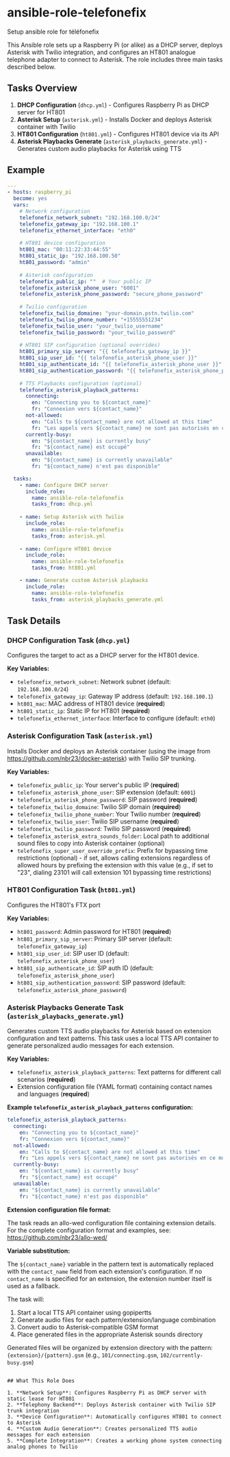 # ansible-role-telefonefix

Setup ansible role for téléfonefix

This Ansible role sets up a Raspberry Pi (or alike) as a DHCP server, deploys Asterisk with Twilio integration, and configures an HT801 analogue telephone adapter to connect to Asterisk. The role includes three main tasks described below.

## Tasks Overview

1. **DHCP Configuration** (`dhcp.yml`) - Configures Raspberry Pi as DHCP server for HT801
2. **Asterisk Setup** (`asterisk.yml`) - Installs Docker and deploys Asterisk container with Twilio
3. **HT801 Configuration** (`ht801.yml`) - Configures HT801 device via its API
4. **Asterisk Playbacks Generate** (`asterisk_playbacks_generate.yml`) - Generates custom audio playbacks for Asterisk using TTS

## Example

```yaml
---
- hosts: raspberry_pi
  become: yes
  vars:
    # Network configuration
    telefonefix_network_subnet: "192.168.100.0/24"
    telefonefix_gateway_ip: "192.168.100.1"
    telefonefix_ethernet_interface: "eth0"
    
    # HT801 device configuration
    ht801_mac: "00:11:22:33:44:55"
    ht801_static_ip: "192.168.100.50"
    ht801_password: "admin"
    
    # Asterisk configuration
    telefonefix_public_ip: ""  # Your public IP
    telefonefix_asterisk_phone_user: "6001"
    telefonefix_asterisk_phone_password: "secure_phone_password"
    
    # Twilio configuration
    telefonefix_twilio_domaine: "your-domain.pstn.twilio.com"
    telefonefix_twilio_phone_number: "+15555551234"
    telefonefix_twilio_user: "your_twilio_username"
    telefonefix_twilio_password: "your_twilio_password"
    
    # HT801 SIP configuration (optional overrides)
    ht801_primary_sip_server: "{{ telefonefix_gateway_ip }}"
    ht801_sip_user_id: "{{ telefonefix_asterisk_phone_user }}"
    ht801_sip_authenticate_id: "{{ telefonefix_asterisk_phone_user }}"
    ht801_sip_authentication_password: "{{ telefonefix_asterisk_phone_password }}"
    
    # TTS Playbacks configuration (optional)
    telefonefix_asterisk_playback_patterns:
      connecting:
        en: "Connecting you to ${contact_name}"
        fr: "Connexion vers ${contact_name}"
      not-allowed:
        en: "Calls to ${contact_name} are not allowed at this time"
        fr: "Les appels vers ${contact_name} ne sont pas autorisés en ce moment"
      currently-busy:
        en: "${contact_name} is currently busy"
        fr: "${contact_name} est occupé"
      unavailable:
        en: "${contact_name} is currently unavailable"
        fr: "${contact_name} n'est pas disponible"

  tasks:
    - name: Configure DHCP server
      include_role:
        name: ansible-role-telefonefix
        tasks_from: dhcp.yml
    
    - name: Setup Asterisk with Twilio
      include_role:
        name: ansible-role-telefonefix
        tasks_from: asterisk.yml
    
    - name: Configure HT801 device
      include_role:
        name: ansible-role-telefonefix
        tasks_from: ht801.yml

    - name: Generate custom Asterisk playbacks
      include_role:
        name: ansible-role-telefonefix
        tasks_from: asterisk_playbacks_generate.yml
```

## Task Details

### DHCP Configuration Task (`dhcp.yml`)

Configures the target to act as a DHCP server for the HT801 device.

**Key Variables:**
- `telefonefix_network_subnet`: Network subnet (default: `192.168.100.0/24`)
- `telefonefix_gateway_ip`: Gateway IP address (default: `192.168.100.1`)
- `ht801_mac`: MAC address of HT801 device (**required**)
- `ht801_static_ip`: Static IP for HT801 (**required**)
- `telefonefix_ethernet_interface`: Interface to configure (default: `eth0`)

### Asterisk Configuration Task (`asterisk.yml`)

Installs Docker and deploys an Asterisk container (using the image from https://github.com/nbr23/docker-asterisk) with Twilio SIP trunking.

**Key Variables:**
- `telefonefix_public_ip`: Your server's public IP (**required**)
- `telefonefix_asterisk_phone_user`: SIP extension (default: `6001`)
- `telefonefix_asterisk_phone_password`: SIP password (**required**)
- `telefonefix_twilio_domaine`: Twilio SIP domain (**required**)
- `telefonefix_twilio_phone_number`: Your Twilio number (**required**)
- `telefonefix_twilio_user`: Twilio SIP username (**required**)
- `telefonefix_twilio_password`: Twilio SIP password (**required**)
- `telefonefix_asterisk_extra_sounds_folder`: Local path to additional sound files to copy into Asterisk container (optional)
- `telefonefix_super_user_override_prefix`: Prefix for bypassing time restrictions (optional) - if set, allows calling extensions regardless of allowed hours by prefixing the extension with this value (e.g., if set to "23", dialing 23101 will call extension 101 bypassing time restrictions)

### HT801 Configuration Task (`ht801.yml`)

Configures the HT801's FTX port

**Key Variables:**
- `ht801_password`: Admin password for HT801 (**required**)
- `ht801_primary_sip_server`: Primary SIP server (default: `telefonefix_gateway_ip`)
- `ht801_sip_user_id`: SIP user ID (default: `telefonefix_asterisk_phone_user`)
- `ht801_sip_authenticate_id`: SIP auth ID (default: `telefonefix_asterisk_phone_user`)
- `ht801_sip_authentication_password`: SIP password (default: `telefonefix_asterisk_phone_password`)

### Asterisk Playbacks Generate Task (`asterisk_playbacks_generate.yml`)

Generates custom TTS audio playbacks for Asterisk based on extension configuration and text patterns. This task uses a local TTS API container to generate personalized audio messages for each extension.

**Key Variables:**

- `telefonefix_asterisk_playback_patterns`: Text patterns for different call scenarios (**required**)
- Extension configuration file (YAML format) containing contact names and languages (**required**)

**Example `telefonefix_asterisk_playback_patterns` configuration:**

```yaml
telefonefix_asterisk_playback_patterns:
  connecting:
    en: "Connecting you to ${contact_name}"
    fr: "Connexion vers ${contact_name}"
  not-allowed:
    en: "Calls to ${contact_name} are not allowed at this time"
    fr: "Les appels vers ${contact_name} ne sont pas autorisés en ce moment"
  currently-busy:
    en: "${contact_name} is currently busy"
    fr: "${contact_name} est occupé"
  unavailable:
    en: "${contact_name} is currently unavailable"
    fr: "${contact_name} n'est pas disponible"
```

**Extension configuration file format:**

The task reads an allo-wed configuration file containing extension details. For the complete configuration format and examples, see: https://github.com/nbr23/allo-wed/

**Variable substitution:**

The `${contact_name}` variable in the pattern text is automatically replaced with the `contact_name` field from each extension's configuration. If no `contact_name` is specified for an extension, the extension number itself is used as a fallback.

The task will:
1. Start a local TTS API container using gopipertts
2. Generate audio files for each pattern/extension/language combination
3. Convert audio to Asterisk-compatible GSM format
4. Place generated files in the appropriate Asterisk sounds directory

Generated files will be organized by extension directory with the pattern: `{extension}/{pattern}.gsm` (e.g., `101/connecting.gsm`, `102/currently-busy.gsm`)

```

## What This Role Does

1. **Network Setup**: Configures Raspberry Pi as DHCP server with static lease for HT801
2. **Telephony Backend**: Deploys Asterisk container with Twilio SIP trunk integration
3. **Device Configuration**: Automatically configures HT801 to connect to Asterisk
4. **Custom Audio Generation**: Creates personalized TTS audio messages for each extension
5. **Complete Integration**: Creates a working phone system connecting analog phones to Twilio
